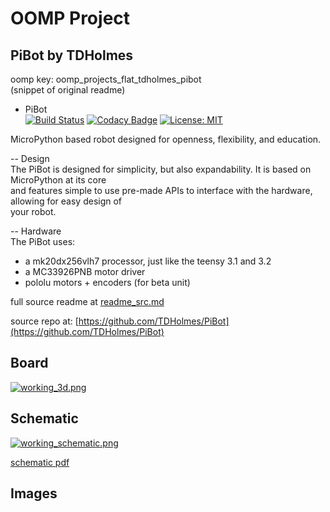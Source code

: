 # OOMP Project  
## PiBot  by TDHolmes  
  
oomp key: oomp_projects_flat_tdholmes_pibot  
(snippet of original readme)  
  
- PiBot  
[![Build Status](https://travis-ci.org/TDHolmes/PiBot.png)](https://travis-ci.org/TDHolmes/PiBot) [![Codacy Badge](https://api.codacy.com/project/badge/Grade/d694ab5c693b4470be67239594d33585)](https://www.codacy.com/app/TDHolmes/PiBot/dashboard) [![License: MIT](https://img.shields.io/badge/License-MIT-green.svg)](https://opensource.org/licenses/MIT)  
  
MicroPython based robot designed for openness, flexibility, and education.  
  
-- Design  
The PiBot is designed for simplicity, but also expandability. It is based on MicroPython at its core  
and features simple to use pre-made APIs to interface with the hardware, allowing for easy design of  
your robot.  
  
-- Hardware  
The PiBot uses:  
 - a mk20dx256vlh7 processor, just like the teensy 3.1 and 3.2  
 - a MC33926PNB motor driver  
 - pololu motors + encoders (for beta unit)  
  
  
  full source readme at [readme_src.md](readme_src.md)  
  
source repo at: [https://github.com/TDHolmes/PiBot](https://github.com/TDHolmes/PiBot)  
## Board  
  
[![working_3d.png](working_3d_600.png)](working_3d.png)  
## Schematic  
  
[![working_schematic.png](working_schematic_600.png)](working_schematic.png)  
  
[schematic pdf](working_schematic.pdf)  
## Images  
